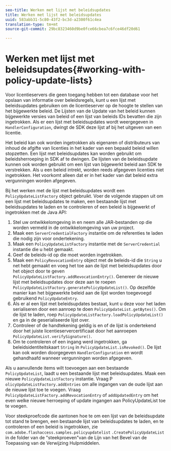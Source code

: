 ```yaml
---
seo-title: Werken met lijst met beleidsupdates
title: Werken met lijst met beleidsupdates
uuid: 583abb31-5c80-43f2-bc3d-a2300f61c4ea
translation-type: tm+mt
source-git-commit: 29bc8323460d9be0fce66cbea7c6fce46df20d61

---
```



# Werken met lijst met beleidsupdates{#working-with-policy-update-lists}

Voor licentieservers die geen toegang hebben tot een database voor het opslaan van informatie over beleidsregels, kunt u een lijst met beleidsupdates gebruiken om de licentieserver op de hoogte te stellen van het bijgewerkte beleid. De Lijsten van de Update van het beleid kunnen bijgewerkte versies van beleid of een lijst van beleids IDs bevatten die zijn ingetrokken. Als er een lijst met beleidsupdates wordt weergegeven in `HandlerConfiguration`, dwingt de SDK deze lijst af bij het uitgeven van een licentie.

Het beleid kan ook worden ingetrokken als eigenaren of distributeurs van inhoud de afgifte van licenties in het kader van een bepaald beleid willen stopzetten. Een lijst met beleidsupdates kan worden gebruikt om beleidsherroeping in SDK af te dwingen. De lijsten van de beleidsupdate kunnen ook worden gebruikt om een lijst van bijgewerkt beleid aan SDK te verstrekken. Als u een beleid intrekt, worden reeds afgegeven licenties niet ingetrokken. Het voorkomt alleen dat er in het kader van dat beleid extra vergunningen worden afgegeven.

Bij het werken met de lijst met beleidsupdates wordt een `PolicyUpdateListFactory` object gebruikt. Voer de volgende stappen uit om een lijst met beleidsupdates te maken, een bestaande lijst met beleidsupdates te laden en te controleren of een beleid is bijgewerkt of ingetrokken met de Java API:

1. Stel uw ontwikkelomgeving in en neem alle JAR-bestanden op die worden vermeld in de ontwikkelomgeving van uw project.
1. Maak een `ServerCredentialFactory` instantie om de referenties te laden die nodig zijn voor ondertekening.
1. Maak een `PolicyUpdateListFactory` instantie met de `ServerCredential` instantie die u hebt gemaakt.
1. Geef de beleids-id op die moet worden ingetrokken.
1. Maak een `PolicyRevocationEntry` object met de beleids-id die `String` u net hebt gemaakt en voeg het toe aan de lijst met beleidsupdates door het object door te geven `PolicyUpdateListFactory.addRevocationEntry()`. Genereer de nieuwe lijst met beleidsupdates door deze aan te roepen `PolicyUpdateListFactory.generatePolicyUpdateList()`. Op dezelfde manier kan het bijgewerkte beleid aan de lijst worden toegevoegd gebruikend `PolicyUpdateEntry`.
1. Als er al een lijst met beleidsupdates bestaat, kunt u deze voor het laden serialiseren door een aanroep te doen `PolicyUpdateList.getBytes()`. Om de lijst te laden, roep `PolicyUpdateListFactory.loadPolicyUpdateList()` en ga in de geserialiseerde lijst over.
1. Controleer of de handtekening geldig is en of de lijst is ondertekend door het juiste licentieservercertificaat door het aanroepen `PolicyUpdateList.verifySignature()`.
1. Om te controleren of een ingang werd ingetrokken, ga beleidsidentiteitskaart `String` in `PolicyUpdateList.isRevoked()`. De lijst kan ook worden doorgegeven `HandlerConfiguration` en wordt gehandhaafd wanneer vergunningen worden afgegeven.

Als u aanvullende items wilt toevoegen aan een bestaande `PolicyUpdateList`, laadt u een bestaande lijst met beleidsupdates. Maak een nieuwe `PolicyUpdateListFactory` instantie. Vraag P `olicyUpdateListFactory.addEntries` om alle ingangen van de oude lijst aan de nieuwe lijst toe te voegen. Vraag `PolicyUpdateListFactory.addRevocationEntry` of `addUpdatedEntry` om het even welke nieuwe herroeping of update ingangen aan PolicyUpdateList toe te voegen.

Voor steekproefcode die aantonen hoe te om een lijst van de beleidsupdate tot stand te brengen, een bestaande lijst van beleidsupdates te laden, en te controleren of een beleid is ingetrokken, zie `com.adobe.flashaccess.samples.policyupdatelist` `.CreatePolicyUpdateList` in de folder van de &quot;steekproeven&quot;van de Lijn van het Bevel van de Toepassing van de Verwijzing Hulpmiddelen.
